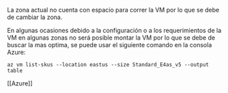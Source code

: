 La zona actual no cuenta con espacio para correr la VM por lo que se debe de cambiar la zona.

En algunas ocasiones debido a la configuración o a los requerimientos de la VM en algunas zonas no será posible montar la VM por lo que se debe de buscar la mas optima, se puede usar el siguiente comando en la consola Azure:

`az vm list-skus --location eastus --size Standard_E4as_v5 --output table`


[[Azure]]
